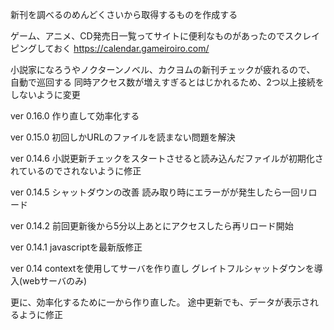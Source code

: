 新刊を調べるのめんどくさいから取得するものを作成する

ゲーム、アニメ、CD発売日一覧ってサイトに便利なものがあったのでスクレイピングしておく
https://calendar.gameiroiro.com/

小説家になろうやノクターンノベル、カクヨムの新刊チェックが疲れるので、
自動で巡回する
同時アクセス数が増えすぎるとはじかれるため、2つ以上接続をしないように変更

ver 0.16.0
作り直して効率化する

ver 0.15.0
初回しかURLのファイルを読まない問題を解決

ver 0.14.6
小説更新チェックをスタートさせると読み込んだファイルが初期化されているのでされないように修正

ver 0.14.5
シャットダウンの改善
読み取り時にエラーがが発生したら一回リロード

ver 0.14.2
前回更新後から5分以上あとにアクセスしたら再リロード開始

ver 0.14.1
javascriptを最新版修正

ver 0.14
contextを使用してサーバを作り直し
グレイトフルシャットダウンを導入(webサーバのみ)

更に、効率化するために一から作り直した。
途中更新でも、データが表示されるように修正
